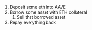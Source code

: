 1. Deposit some eth into AAVE
2. Borrow some asset with ETH collateral
   1. Sell that borrowed asset
3. Repay everything back